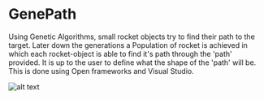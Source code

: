 # GenePath
Using Genetic Algorithms, small rocket objects try to find their path to the target. Later down the generations a Population of rocket is achieved in which each rocket-object is able to find it's path through the 'path' provided. It is up to the user to define what the shape of the 'path' will be. This is done using Open frameworks and Visual Studio.



![alt text](https://raw.githubusercontent.com/hamza-ghufran/GenePath/branch/path/to/Result.png)
